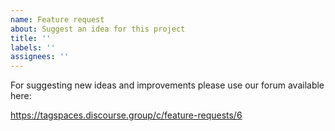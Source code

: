 ```yaml
---
name: Feature request
about: Suggest an idea for this project
title: ''
labels: ''
assignees: ''
---
```


For suggesting new ideas and improvements please use our forum available here:

https://tagspaces.discourse.group/c/feature-requests/6
